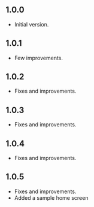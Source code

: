 ## 1.0.0

- Initial version.

## 1.0.1

- Few improvements.

## 1.0.2

- Fixes and improvements.

## 1.0.3

- Fixes and improvements.

## 1.0.4
- Fixes and improvements.

## 1.0.5
- Fixes and improvements.
- Added a sample home screen
